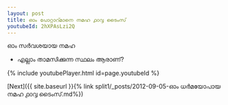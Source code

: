 ```yaml
---
layout: post
title: ഓം പോറ്റാറ്മാനെ നമഹ ൧൦൮ ടൈംസ്
youtubeId: 2hXPAsLzi2Q
---
```

 
 
 ഓം സർവശയായ നമഹ 
 
 -  എല്ലാം താമസിക്കുന്ന സ്ഥലം ആരാണ്? 
 
  
 
  
 
 
 
 
 
 


{% include youtubePlayer.html id=page.youtubeId %}
 
[Next]({{ site.baseurl }}{% link  split1/_posts/2012-09-05-ഓം ധർമയോപായ നമഹ ൧൦൮ ടൈംസ്.md%})
 
